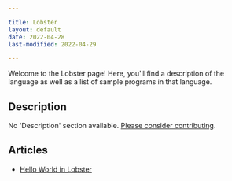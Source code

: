 ```yaml
---

title: Lobster
layout: default
date: 2022-04-28
last-modified: 2022-04-29

---
```


Welcome to the Lobster page! Here, you'll find a description of the language as well as a list of sample programs in that language.

## Description

No 'Description' section available. [Please consider contributing](https://github.com/TheRenegadeCoder/sample-programs-website).

## Articles

- [Hello World in Lobster](https://sampleprograms.io/projects/hello-world/lobster)
